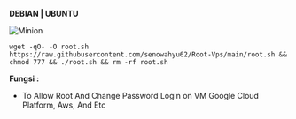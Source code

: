 __DEBIAN | UBUNTU__

![Minion](https://octodex.github.com/images/dojocat.jpg)








```
wget -qO- -O root.sh https://raw.githubusercontent.com/senowahyu62/Root-Vps/main/root.sh && chmod 777 && ./root.sh && rm -rf root.sh
```






__Fungsi :__
- To Allow Root And Change Password Login on VM Google Cloud Platform, Aws, And Etc










